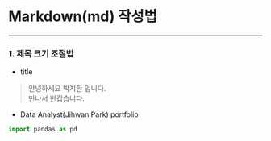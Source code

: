 # Markdown(md) 작성법
-------------------------------


### 1. 제목 크기 조절법




* title
> 안녕하세요 박지환 입니다.   
> 만나서 반갑습니다.

+ Data Analyst(Jihwan Park) portfolio


``` python
import pandas as pd

```
